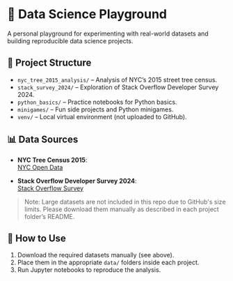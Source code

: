# 🧪 Data Science Playground

A personal playground for experimenting with real-world datasets and building reproducible data science projects.

## 📁 Project Structure

- `nyc_tree_2015_analysis/` – Analysis of NYC’s 2015 street tree census.
- `stack_survey_2024/` – Exploration of Stack Overflow Developer Survey 2024.
- `python_basics/` – Practice notebooks for Python basics.
- `minigames/` – Fun side projects and Python minigames.
- `venv/` – Local virtual environment (not uploaded to GitHub).

## 📊 Data Sources

- **NYC Tree Census 2015**:  
  [NYC Open Data](https://data.cityofnewyork.us/Environment/2015-Street-Tree-Census-Tree-Data/uvpi-gqnh)

- **Stack Overflow Developer Survey 2024**:  
  [Stack Overflow Survey](https://survey.stackoverflow.co/)

> Note: Large datasets are not included in this repo due to GitHub's size limits. Please download them manually as described in each project folder’s README.

## 📌 How to Use

1. Download the required datasets manually (see above).
2. Place them in the appropriate `data/` folders inside each project.
3. Run Jupyter notebooks to reproduce the analysis.

